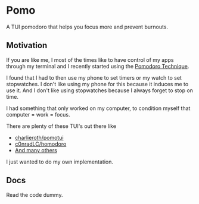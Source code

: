 # Pomo

A TUI pomodoro that helps you focus more and prevent burnouts.

## Motivation

If you are like me, I most of the times like to have control of my apps through my terminal and I recently started using the [Pomodoro Technique](https://www.pomodorotechnique.com/).

I found that I had to then use my phone to set timers or my watch to set stopwatches. I don't like using my phone for this because it induces me to use it. And I don't like using stopwatches because I always forget to stop on time.

I had something that only worked on my computer, to condition myself that computer = work = focus.

There are plenty of these TUI's out there like
- [charlieroth/pomotui](https://github.com/charlieroth/pomotui)
- [c0nradLC/homodoro](https://github.com/c0nradLC/homodoro)
- [And many others](https://www.google.com/search?q=pomodoro+tui&oq=pomodoro+tui&gs_lcrp=EgZjaHJvbWUqBggAEEUYOzIGCAAQRRg7MgYIARBFGD0yBggCEEUYPDIGCAMQRRg90gEIMzIwNGowajGoAgCwAgA&sourceid=chrome&ie=UTF-8)

I just wanted to do my own implementation.

## Docs

Read the code dummy.
